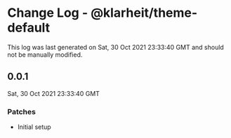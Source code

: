 # Change Log - @klarheit/theme-default

This log was last generated on Sat, 30 Oct 2021 23:33:40 GMT and should not be manually modified.

## 0.0.1
Sat, 30 Oct 2021 23:33:40 GMT

### Patches

- Initial setup

